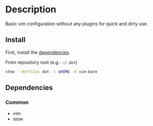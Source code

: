 <!-- vim: set colorcolumn=80: -->

# Description

Basic vim configuration without any plugins for quick and dirty use.

## Install

First, install the [dependencies](#dependencies).

From repository root (e.g.: `~/.dot`)

```bash
stow --dotfiles dot -t $HOME -d vim-bare
```

## Dependencies

### Common

- vim
- stow
